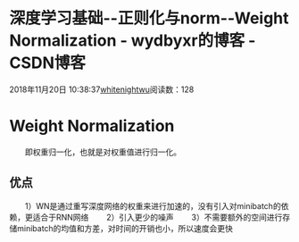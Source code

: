 # 深度学习基础--正则化与norm--Weight Normalization - wydbyxr的博客 - CSDN博客
2018年11月20日 10:38:37[whitenightwu](https://me.csdn.net/wydbyxr)阅读数：128
# Weight Normalization
  即权重归一化，也就是对权重值进行归一化。
## 优点
  1）WN是通过重写深度网络的权重来进行加速的，没有引入对minibatch的依赖，更适合于RNN网络
  2）引入更少的噪声
  3）不需要额外的空间进行存储minibatch的均值和方差，对时间的开销也小，所以速度会更快

